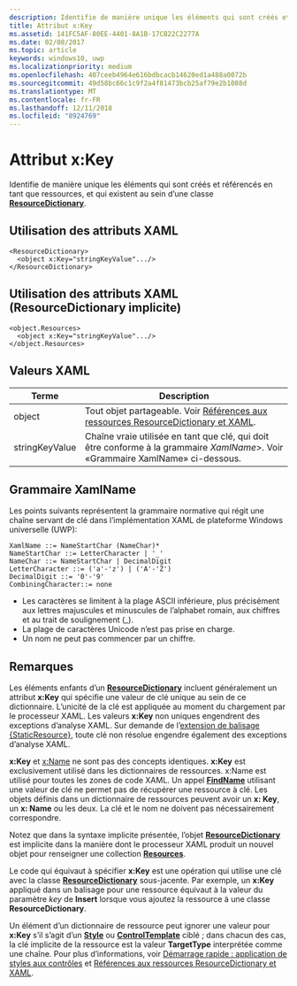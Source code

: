 ```yaml
---
description: Identifie de manière unique les éléments qui sont créés et référencés en tant que ressources, et qui existent au sein d’une classe ResourceDictionary.
title: Attribut x:Key
ms.assetid: 141FC5AF-80EE-4401-8A1B-17CB22C2277A
ms.date: 02/08/2017
ms.topic: article
keywords: windows10, uwp
ms.localizationpriority: medium
ms.openlocfilehash: 407ceeb4964e616bdbcacb14620ed1a488a0072b
ms.sourcegitcommit: 49d58bc66c1c9f2a4f81473bcb25af79e2b1088d
ms.translationtype: MT
ms.contentlocale: fr-FR
ms.lasthandoff: 12/11/2018
ms.locfileid: "8924769"
---
```

# <a name="xkey-attribute"></a>Attribut x:Key


Identifie de manière unique les éléments qui sont créés et référencés en tant que ressources, et qui existent au sein d’une classe [**ResourceDictionary**](https://msdn.microsoft.com/library/windows/apps/br208794).

## <a name="xaml-attribute-usage"></a>Utilisation des attributs XAML

``` syntax
<ResourceDictionary>
  <object x:Key="stringKeyValue".../>
</ResourceDictionary>
```

## <a name="xaml-attribute-usage-implicit-resourcedictionary"></a>Utilisation des attributs XAML (**ResourceDictionary** implicite)

``` syntax
<object.Resources>
  <object x:Key="stringKeyValue".../>
</object.Resources>
```

## <a name="xaml-values"></a>Valeurs XAML

| Terme | Description |
|------|-------------|
| object | Tout objet partageable. Voir [Références aux ressources ResourceDictionary et XAML](https://msdn.microsoft.com/library/windows/apps/mt187273). |
| stringKeyValue | Chaîne vraie utilisée en tant que clé, qui doit être conforme à la grammaire _XamlName_&gt;. Voir «Grammaire XamlName» ci-dessous. | 

##  <a name="xamlname-grammar"></a>Grammaire XamlName

Les points suivants représentent la grammaire normative qui régit une chaîne servant de clé dans l’implémentation XAML de plateforme Windows universelle (UWP):

``` syntax
XamlName ::= NameStartChar (NameChar)*
NameStartChar ::= LetterCharacter | '_'
NameChar ::= NameStartChar | DecimalDigit
LetterCharacter ::= ('a'-'z') | ('A'-'Z')
DecimalDigit ::= '0'-'9'
CombiningCharacter::= none
```

-   Les caractères se limitent à la plage ASCII inférieure, plus précisément aux lettres majuscules et minuscules de l’alphabet romain, aux chiffres et au trait de soulignement (\_).
-   La plage de caractères Unicode n’est pas prise en charge.
-   Un nom ne peut pas commencer par un chiffre.

## <a name="remarks"></a>Remarques

Les éléments enfants d’un [**ResourceDictionary**](https://msdn.microsoft.com/library/windows/apps/br208794) incluent généralement un attribut **x:Key** qui spécifie une valeur de clé unique au sein de ce dictionnaire. L’unicité de la clé est appliquée au moment du chargement par le processeur XAML. Les valeurs **x:Key** non uniques engendrent des exceptions d’analyse XAML. Sur demande de l’[extension de balisage {StaticResource}](staticresource-markup-extension.md), toute clé non résolue engendre également des exceptions d’analyse XAML.

**x:Key** et [x:Name](x-name-attribute.md) ne sont pas des concepts identiques. **x:Key** est exclusivement utilisé dans les dictionnaires de ressources. x:Name est utilisé pour toutes les zones de code XAML. Un appel [**FindName**](https://msdn.microsoft.com/library/windows/apps/br208715) utilisant une valeur de clé ne permet pas de récupérer une ressource à clé. Les objets définis dans un dictionnaire de ressources peuvent avoir un **x: Key**, un **x: Name** ou les deux. La clé et le nom ne doivent pas nécessairement correspondre.

Notez que dans la syntaxe implicite présentée, l’objet [**ResourceDictionary**](https://msdn.microsoft.com/library/windows/apps/br208794) est implicite dans la manière dont le processeur XAML produit un nouvel objet pour renseigner une collection [**Resources**](https://msdn.microsoft.com/library/windows/apps/br208740).

Le code qui équivaut à spécifier **x:Key** est une opération qui utilise une clé avec la classe [**ResourceDictionary**](https://msdn.microsoft.com/library/windows/apps/br208794) sous-jacente. Par exemple, un **x:Key** appliqué dans un balisage pour une ressource équivaut à la valeur du paramètre *key* de **Insert** lorsque vous ajoutez la ressource à une classe **ResourceDictionary**.

Un élément d’un dictionnaire de ressource peut ignorer une valeur pour **x:Key** s’il s’agit d’un [**Style**](https://msdn.microsoft.com/library/windows/apps/br208849) ou [**ControlTemplate**](https://msdn.microsoft.com/library/windows/apps/br209391) ciblé ; dans chacun des cas, la clé implicite de la ressource est la valeur **TargetType** interprétée comme une chaîne. Pour plus d’informations, voir [Démarrage rapide : application de styles aux contrôles](https://msdn.microsoft.com/library/windows/apps/hh465498) et [Références aux ressources ResourceDictionary et XAML](https://msdn.microsoft.com/library/windows/apps/mt187273).

